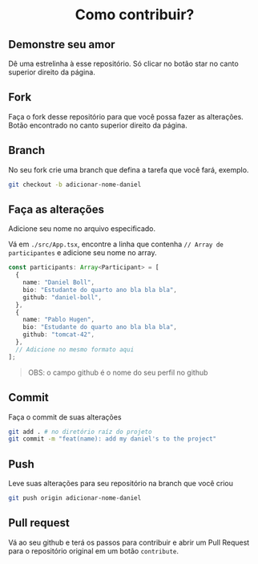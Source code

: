 # <h1 align="center">Como contribuir?</h1>

## Demonstre seu amor

Dê uma estrelinha à esse repositório. Só clicar no botão star no canto superior direito da página.

## Fork

Faça o fork desse repositório para que você possa fazer as alterações. Botão encontrado no canto superior direito da página.

## Branch

No seu fork crie uma branch que defina a tarefa que você fará, exemplo.

```sh
git checkout -b adicionar-nome-daniel
```

## Faça as alterações

Adicione seu nome no arquivo especificado.

Vá em `./src/App.tsx`, encontre a linha que contenha `// Array de participantes` e adicione seu nome no array.

```ts
const participants: Array<Participant> = [
  {
    name: "Daniel Boll",
    bio: "Estudante do quarto ano bla bla bla",
    github: "daniel-boll",
  },
  {
    name: "Pablo Hugen",
    bio: "Estudante do quarto ano bla bla bla",
    github: "tomcat-42",
  },
  // Adicione no mesmo formato aqui
];
```
> OBS: o campo github é o nome do seu perfil no github

## Commit

Faça o commit de suas alterações

```sh
git add . # no diretório raíz do projeto
git commit -m "feat(name): add my daniel's to the project"
```

## Push

Leve suas alterações para seu repositório na branch que você criou

```sh
git push origin adicionar-nome-daniel
```

## Pull request

Vá ao seu github e terá os passos para contribuir e abrir um Pull Request para o repositório original em um botão `contribute`.
